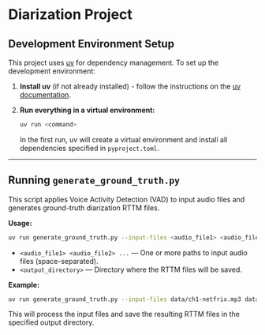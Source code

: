 # Diarization Project

## Development Environment Setup

This project uses [uv](https://docs.astral.sh/uv/) for dependency management. To set up the development environment:

1. **Install uv** (if not already installed) - follow the instructions on the [uv documentation](https://docs.astral.sh/uv/getting-started/installation/).


2. **Run everything in a virtual environment:**

   ```sh
   uv run <command>
   ```

    In the first run, uv will create a virtual environment and install all dependencies specified in `pyproject.toml`.
---

## Running `generate_ground_truth.py`

This script applies Voice Activity Detection (VAD) to input audio files and generates ground-truth diarization RTTM files.

**Usage:**

```sh
uv run generate_ground_truth.py --input-files <audio_file1> <audio_file2> ... --output-dir <output_directory>
```

- `<audio_file1> <audio_file2> ...` — One or more paths to input audio files (space-separated).
- `<output_directory>` — Directory where the RTTM files will be saved.

**Example:**

```sh
uv run generate_ground_truth.py --input-files data/ch1-netfrix.mp3 data/ch2-nitzan-hadar.mp3 --output-dir output/netfrix
```

This will process the input files and save the resulting RTTM files in the specified output directory.
